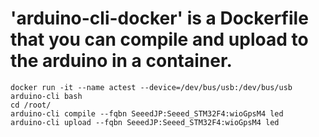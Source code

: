 # 'arduino-cli-docker' is a Dockerfile that you can compile and upload to the arduino in a container.

```
docker run -it --name actest --device=/dev/bus/usb:/dev/bus/usb arduino-cli bash
cd /root/
arduino-cli compile --fqbn SeeedJP:Seeed_STM32F4:wioGpsM4 led
arduino-cli upload --fqbn SeeedJP:Seeed_STM32F4:wioGpsM4 led
```
